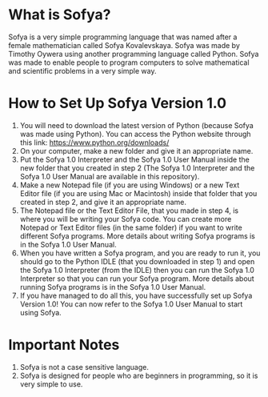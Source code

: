 # What is Sofya?
Sofya is a very simple programming language that was named after a female mathematician called Sofya Kovalevskaya. Sofya was made by Timothy Oywera using another programming language called Python. Sofya was made to enable people to program computers to solve mathematical and scientific problems in a very simple way.

# How to Set Up Sofya Version 1.0
1. You will need to download the latest version of Python (because Sofya was made using Python). You can access the Python website through this link: https://www.python.org/downloads/
2. On your computer, make a new folder and give it an appropriate name.
3. Put the Sofya 1.0 Interpreter and the Sofya 1.0 User Manual inside the new folder that you created in step 2 (The Sofya 1.0 Interpreter and the Sofya 1.0 User Manual are available in this repository).
4. Make a new Notepad file (if you are using Windows) or a new Text Editor file (if you are using Mac or Macintosh) inside that folder that you created in step 2, and give it an appropriate name.
5. The Notepad file or the Text Editor File, that you made in step 4, is where you will be writing your Sofya code. You can create more Notepad or Text Editor files (in the same folder) if you want to write different Sofya programs. More details about writing Sofya programs is in the Sofya 1.0 User Manual.
6. When you have written a Sofya program, and you are ready to run it, you should go to the Python IDLE (that you downloaded in step 1) and open the Sofya 1.0 Interpreter (from the IDLE) then you can run the Sofya 1.0 Interpreter so that you can run your Sofya program. More details about running Sofya programs is in the Sofya 1.0 User Manual.
7. If you have managed to do all this, you have successfully set up Sofya Version 1.0! You can now refer to the Sofya 1.0 User Manual to start using Sofya.

# Important Notes
1. Sofya is not a case sensitive language.
2. Sofya is designed for people who are beginners in programming, so it is very simple to use.

